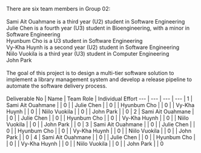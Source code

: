 There are six team members in Group 02: <br />
<br />
Sami Ait Ouahmane is a third year (U2) student in Software Engineering <br />
Julie Chen is a fourth year (U3) student in Bioengineering, with a minor in Software Engineering <br />
Hyunbum Cho is a U3 student in Software Engineering <br />
Vy-Kha Huynh is a second year (U2) student in Software Engineering <br />
Niilo Vuokila is a third year (U3) student in Computer Engineering <br />
John Park <br />
<br />
The goal of this project is to design a multi-tier software solution to implement a library management system and develop a release pipeline to automate the software delivery process. <br />
<br />
Deliverable No | Name | Team Role | Individual Effort
--- | --- | --- | ---
| 1 | Sami Ait Ouahmane |  | 0
| | Julie Chen |  | 0
| | Hyunbum Cho |  | 0
| | Vy-Kha Huynh |  | 0
| | Niilo Vuokila |  | 0
| | John Park |  | 0
| 2 | Sami Ait Ouahmane |  | 0
| | Julie Chen |  | 0
| | Hyunbum Cho |  | 0
| | Vy-Kha Huynh |  | 0
| | Niilo Vuokila |  | 0
| | John Park |  | 0
| 3 | Sami Ait Ouahmane |  | 0
| | Julie Chen |  | 0
| | Hyunbum Cho |  | 0
| | Vy-Kha Huynh |  | 0
| | Niilo Vuokila |  | 0
| | John Park |  | 0
| 4 | Sami Ait Ouahmane |  | 0
| | Julie Chen |  | 0
| | Hyunbum Cho |  | 0
| | Vy-Kha Huynh |  | 0
| | Niilo Vuokila |  | 0
| | John Park |  | 0
 
 
 
